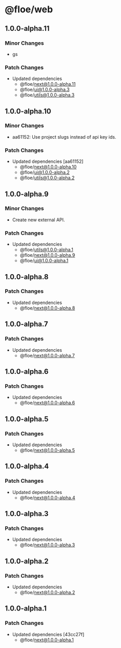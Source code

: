 # @floe/web

## 1.0.0-alpha.11

### Minor Changes

- gs

### Patch Changes

- Updated dependencies
  - @floe/next@1.0.0-alpha.11
  - @floe/ui@1.0.0-alpha.3
  - @floe/utils@1.0.0-alpha.3

## 1.0.0-alpha.10

### Minor Changes

- aa61152: Use project slugs instead of api key ids.

### Patch Changes

- Updated dependencies [aa61152]
  - @floe/next@1.0.0-alpha.10
  - @floe/ui@1.0.0-alpha.2
  - @floe/utils@1.0.0-alpha.2

## 1.0.0-alpha.9

### Minor Changes

- Create new external API.

### Patch Changes

- Updated dependencies
  - @floe/utils@1.0.0-alpha.1
  - @floe/next@1.0.0-alpha.9
  - @floe/ui@1.0.0-alpha.1

## 1.0.0-alpha.8

### Patch Changes

- Updated dependencies
  - @floe/next@1.0.0-alpha.8

## 1.0.0-alpha.7

### Patch Changes

- Updated dependencies
  - @floe/next@1.0.0-alpha.7

## 1.0.0-alpha.6

### Patch Changes

- Updated dependencies
  - @floe/next@1.0.0-alpha.6

## 1.0.0-alpha.5

### Patch Changes

- Updated dependencies
  - @floe/next@1.0.0-alpha.5

## 1.0.0-alpha.4

### Patch Changes

- Updated dependencies
  - @floe/next@1.0.0-alpha.4

## 1.0.0-alpha.3

### Patch Changes

- Updated dependencies
  - @floe/next@1.0.0-alpha.3

## 1.0.0-alpha.2

### Patch Changes

- Updated dependencies
  - @floe/next@1.0.0-alpha.2

## 1.0.0-alpha.1

### Patch Changes

- Updated dependencies [43cc27f]
  - @floe/next@1.0.0-alpha.1
